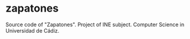 zapatones
=========

Source code of "Zapatones". Project of INE subject. Computer Science in Universidad de Cádiz. 
